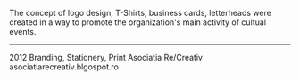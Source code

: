 The concept of logo design, T-Shirts, business cards, letterheads were created in a way to promote the organization's main activity of cultual events.

---

2012
Branding, Stationery, Print
Asociatia Re/Creativ
asociatiarecreativ.blgospot.ro
